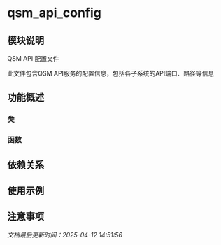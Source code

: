 # qsm_api_config

## 模块说明
QSM API 配置文件

此文件包含QSM API服务的配置信息，包括各子系统的API端口、路径等信息

## 功能概述

### 类


### 函数


## 依赖关系

## 使用示例

## 注意事项

*文档最后更新时间：2025-04-12 14:51:56*